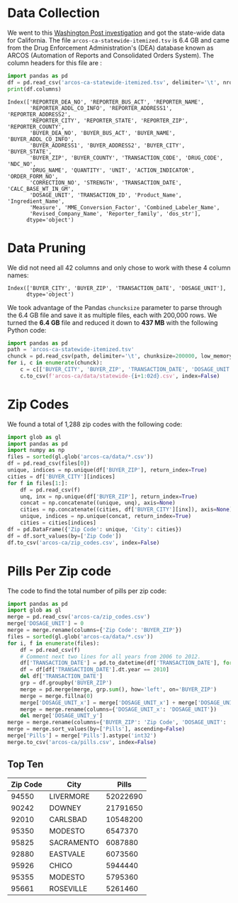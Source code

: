 # Data Collection

We went to this [Washington Post investigation](https://www.washingtonpost.com/graphics/2019/investigations/dea-pain-pill-database/#download-resources) and got the state-wide data for California. The file `arcos-ca-statewide-itemized.tsv` is 6.4 GB and came from the Drug Enforcement Administration's (DEA) database known as ARCOS (Automation of Reports and Consolidated Orders System). The column headers for this file are :

```Python
import pandas as pd
df = pd.read_csv('arcos-ca-statewide-itemized.tsv', delimiter='\t', nrows=10)
print(df.columns)
```

```
Index(['REPORTER_DEA_NO', 'REPORTER_BUS_ACT', 'REPORTER_NAME',
       'REPORTER_ADDL_CO_INFO', 'REPORTER_ADDRESS1', 'REPORTER_ADDRESS2',
       'REPORTER_CITY', 'REPORTER_STATE', 'REPORTER_ZIP', 'REPORTER_COUNTY',
       'BUYER_DEA_NO', 'BUYER_BUS_ACT', 'BUYER_NAME', 'BUYER_ADDL_CO_INFO',
       'BUYER_ADDRESS1', 'BUYER_ADDRESS2', 'BUYER_CITY', 'BUYER_STATE',
       'BUYER_ZIP', 'BUYER_COUNTY', 'TRANSACTION_CODE', 'DRUG_CODE', 'NDC_NO',
       'DRUG_NAME', 'QUANTITY', 'UNIT', 'ACTION_INDICATOR', 'ORDER_FORM_NO',
       'CORRECTION_NO', 'STRENGTH', 'TRANSACTION_DATE', 'CALC_BASE_WT_IN_GM',
       'DOSAGE_UNIT', 'TRANSACTION_ID', 'Product_Name', 'Ingredient_Name',
       'Measure', 'MME_Conversion_Factor', 'Combined_Labeler_Name',
       'Revised_Company_Name', 'Reporter_family', 'dos_str'],
      dtype='object')
```

# Data Pruning

We did not need all 42 columns and only chose to work with these 4 column names:

```
Index(['BUYER_CITY', 'BUYER_ZIP', 'TRANSACTION_DATE', 'DOSAGE_UNIT'],
      dtype='object')
```

We took advantage of the Pandas `chuncksize` parameter to parse through the 6.4 GB file and save it as multiple files, each with 200,000 rows. We turned the **6.4 GB** file and reduced it down to **437 MB** with the following Python code:

```Python
import pandas as pd
path = 'arcos-ca-statewide-itemized.tsv'
chunck = pd.read_csv(path, delimiter='\t', chunksize=200000, low_memory=False)
for i, c in enumerate(chunck):
    c = c[['BUYER_CITY', 'BUYER_ZIP', 'TRANSACTION_DATE', 'DOSAGE_UNIT', 'Ingredient_Name']]
    c.to_csv(f'arcos-ca/data/statewide-{i+1:02d}.csv', index=False)
```

# Zip Codes

We found a total of 1,288 zip codes with the following code:

```Python
import glob as gl
import pandas as pd
import numpy as np
files = sorted(gl.glob('arcos-ca/data/*.csv'))
df = pd.read_csv(files[0])
unique, indices = np.unique(df['BUYER_ZIP'], return_index=True)
cities = df['BUYER_CITY'][indices]
for f in files[1:]:
    df = pd.read_csv(f)
    unq, inx = np.unique(df['BUYER_ZIP'], return_index=True)
    concat = np.concatenate((unique, unq), axis=None)
    cities = np.concatenate((cities, df['BUYER_CITY'][inx]), axis=None)
    unique, indices = np.unique(concat, return_index=True)
    cities = cities[indices]
df = pd.DataFrame({'Zip Code': unique, 'City': cities})
df = df.sort_values(by=['Zip Code'])
df.to_csv('arcos-ca/zip_codes.csv', index=False)
```

# Pills Per Zip code

The code to find the total number of pills per zip code:

```Python
import pandas as pd
import glob as gl
merge = pd.read_csv('arcos-ca/zip_codes.csv')
merge['DOSAGE_UNIT'] = 0
merge = merge.rename(columns={'Zip Code': 'BUYER_ZIP'})
files = sorted(gl.glob('arcos-ca/data/*.csv'))
for i, f in enumerate(files):
    df = pd.read_csv(f)
    # Comment next two lines for all years from 2006 to 2012.
    df['TRANSACTION_DATE'] = pd.to_datetime(df['TRANSACTION_DATE'], format='%m%d%Y')
    df = df[df['TRANSACTION_DATE'].dt.year == 2010]
    del df['TRANSACTION_DATE']
    grp = df.groupby('BUYER_ZIP')
    merge = pd.merge(merge, grp.sum(), how='left', on='BUYER_ZIP')
    merge = merge.fillna(0)
    merge['DOSAGE_UNIT_x'] = merge['DOSAGE_UNIT_x'] + merge['DOSAGE_UNIT_y']
    merge = merge.rename(columns={'DOSAGE_UNIT_x': 'DOSAGE_UNIT'})
    del merge['DOSAGE_UNIT_y']
merge = merge.rename(columns={'BUYER_ZIP': 'Zip Code', 'DOSAGE_UNIT': 'Pills'})
merge = merge.sort_values(by=['Pills'], ascending=False)
merge['Pills'] = merge['Pills'].astype('int32')
merge.to_csv('arcos-ca/pills.csv', index=False)
```

## Top Ten

Zip Code|City|Pills
---|---|---
94550|LIVERMORE|52022690
90242|DOWNEY|21791650
92010|CARLSBAD|10548200
95350|MODESTO|6547370
95825|SACRAMENTO|6087880
92880|EASTVALE|6073560
95926|CHICO|5944440
95355|MODESTO|5795360
95661|ROSEVILLE|5261460

